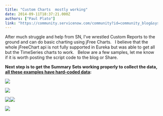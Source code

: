 ```yaml
---
title: "Custom Charts  mostly working"
date: 2014-09-11T18:37:21.000Z
authors: ["Paul Plato"]
link: "https://community.servicenow.com/community?id=community_blog&sys_id=31dca665dbd0dbc01dcaf3231f96199b"
---
```

<p>After much struggle and help from SN, I've wrestled Custom Reports to the ground and can do basic charting using jFree Charts.   I believe that the whole jFreeChart api is not fully supported in Eureka but was able to get all but the TimeSeries charts to work.   Below are a few samples, let me know if it is worth posting the script code to the blog or Share.</p><p></p><p><strong>Next step is to get the Summary Sets working properly to collect the data, <span style="text-decoration: underline;">all these examples have hard-coded data</span>:</strong><br/></p><p></p><p><img  class="image-0 jiveImage" src="97d910c6db1c9704ed6af3231f961996.iix" style="max-height: 900px; max-width: 1200px;"/></p><p><img  class="image-1 jiveImage" src="4b8c7f7ddb945fc068c1fb651f96190c.iix" style="max-height: 900px; max-width: 1200px;"/></p><p><img  class="image-2 jiveImage" src="79ef91c2dbd8d304b322f4621f9619d8.iix" style="max-height: 900px; max-width: 1200px;"/><img  class="image-3 jiveImage" src="2fd8b802db101b04ed6af3231f96192f.iix" style="max-height: 900px; max-width: 1200px;"/></p><p><img  class="image-4 jiveImage" src="686450cadb145304b322f4621f961914.iix" style="max-height: 900px; max-width: 1200px;"/></p>